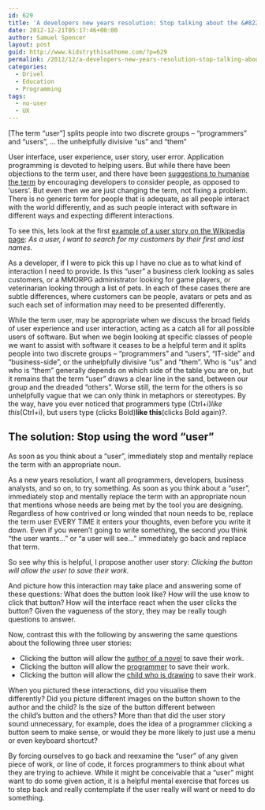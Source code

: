 ```yaml
---
id: 629
title: 'A developers new years resolution: Stop talking about the &#8220;user&#8221;'
date: 2012-12-21T05:17:46+00:00
author: Samuel Spencer
layout: post
guid: http://www.kidstrythisathome.com/?p=629
permalink: /2012/12/a-developers-new-years-resolution-stop-talking-about-the-user/
categories:
  - Drivel
  - Education
  - Programming
tags:
  - no-user
  - UX
---
```

<p style="text-align: justify;">
  <div class="simplePullQuote">
    <p>
      [The term &#8220;user&#8221;] splits people into two discrete groups &#8211; &#8220;programmers&#8221; and &#8220;users&#8221;, &#8230; the unhelpfully divisive &#8220;us&#8221; and &#8220;them&#8221;
    </p>
  </div>
</p>

User interface, user experience, user story, user error. Application programming is devoted to helping users. But while there have been objections to the term user, and there have been [suggestions to humanise the term](http://www.jnd.org/dn.mss/words_matter_talk_ab.html) by encouraging developers to consider people, as opposed to &#8216;users&#8217;. But even then we are just changing the term, not fixing a problem. There is no generic term for people that is adequate, as all people interact with the world differently, and as such people interact with software in different ways and expecting different interactions.

To see this, lets look at the first [example of a user story on the Wikipedia page](http://en.wikipedia.org/wiki/User_story): _As a user, I want to search for my customers by their first and last names_.

As a developer, if I were to pick this up I have no clue as to what kind of interaction I need to provide. Is this &#8220;user&#8221; a business clerk looking as sales customers, or a MMORPG administrator looking for game players, or veterinarian looking through a list of pets. In each of these cases there are subtle differences, where customers can be people, avatars or pets and as such each set of information may need to be presented differently.

While the term user, may be appropriate when we discuss the broad fields of user experience and user interaction, acting as a catch all for all possible users of software. But when we begin looking at specific classes of people we want to assist with software it ceases to be a helpful term and it splits people into two discrete groups &#8211; &#8220;programmers&#8221; and &#8220;users&#8221;, &#8220;IT-side&#8221; and &#8220;business-side&#8221;, or the unhelpfully divisive &#8220;us&#8221; and &#8220;them&#8221;. Who is &#8220;us&#8221; and who is &#8220;them&#8221; generally depends on which side of the table you are on, but it remains that the term &#8220;user&#8221; draws a clear line in the sand, between our group and the dreaded &#8220;others&#8221;. Worse still, the term for the others is so unhelpfully vague that we can only think in metaphors or stereotypes. By the way, have you ever noticed that programmers type (Ctrl+i)_like this_(Ctrl+i), but users type (clicks Bold)**like this**(clicks Bold again)?.

## The solution: Stop using the word &#8220;user&#8221;

<div class="simplePullQuote">
  <p>
    As soon as you think about a &#8220;user&#8221;, immediately stop and mentally replace the term with an appropriate noun.
  </p>
</div>

As a new years resolution, I want all programmers, developers, business analysts, and so on, to try something. As soon as you think about a &#8220;user&#8221;, immediately stop and mentally replace the term with an appropriate noun that mentions whose needs are being met by the tool you are designing. Regardless of how contrived or long winded that noun needs to be, replace the term user EVERY TIME it enters your thoughts, even before you write it down. Even if you weren&#8217;t going to write something, the second you think &#8220;the user wants&#8230;&#8221; or &#8220;a user will see&#8230;&#8221; immediately go back and replace that term.

So see why this is helpful, I propose another user story: _Clicking the button will allow the user to save their work._

And picture how this interaction may take place and answering some of these questions: What does the button look like? How will the use know to click that button? How will the interface react when the user clicks the button? Given the vagueness of the story, they may be really tough questions to answer.

Now, contrast this with the following by answering the same questions about the following three user stories:

  * Clicking the button will allow the <span style="text-decoration: underline;">author of a novel</span> to save their work.
  * Clicking the button will allow the <span style="text-decoration: underline;">programmer</span> to save their work.
  * Clicking the button will allow the <span style="text-decoration: underline;">child who is drawing</span> to save their work.

When you pictured these interactions, did you visualise them differently? Did you picture different images on the button shown to the author and the child? Is the size of the button different between the child&#8217;s button and the others? More than that did the user story sound unnecessary, for example, does the idea of a programmer clicking a button seem to make sense, or would they be more likely to just use a menu or even keyboard shortcut?

By forcing ourselves to go back and reexamine the &#8220;user&#8221; of any given piece of work, or line of code, it forces programmers to think about what they are trying to achieve. While it might be conceivable that a &#8220;user&#8221; might want to do some given action, it is a helpful mental exercise that forces us to step back and really contemplate if the user really will want or need to do something.

&nbsp;
